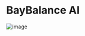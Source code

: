 # BayBalance AI

![image](https://github.com/CarstonB02/Final-Portfolio-Submission/assets/166553377/4d71bebc-a0c8-45d6-8ec3-3829ab4d3fee)
